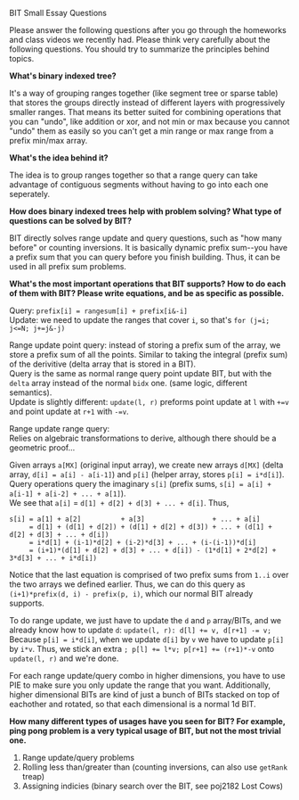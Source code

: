 BIT Small Essay Questions

Please answer the following questions after you go through the homeworks and class videos we recently had. Please think very carefully about the following questions. You should try to summarize the principles behind topics.

**What's binary indexed tree?**

It's a way of grouping ranges together (like segment tree or sparse table) that stores the groups directly instead of different layers with progressively smaller ranges. That means its better suited for combining operations that you can "undo", like addition or xor, and not min or max because you cannot "undo" them as easily so you can't get a min range or max range from a prefix min/max array.

**What's the idea behind it?**

The idea is to group ranges together so that a range query can take advantage of contiguous segments without having to go into each one seperately.

**How does binary indexed trees help with problem solving? What type of questions can be solved by BIT?**

BIT directly solves range update and query questions, such as "how many before" or counting inversions. It is basically dynamic prefix sum--you have a prefix sum that you can query before you finish building. Thus, it can be used in all prefix sum problems.

**What's the most important operations that BIT supports? How to do each of them with BIT? Please write equations, and be as specific as possible.**

Query: `prefix[i] = rangesum[i] + prefix[i&-i]`  
Update: we need to update the ranges that cover `i`, so that's `for (j=i; j<=N; j+=j&-j)`

Range update point query: instead of storing a prefix sum of the array, we store a prefix sum of all the points. Similar to taking the integral (prefix sum) of the derivitive (delta array that is stored in a BIT).  
Query is the same as normal range query point update BIT, but with the `delta` array instead of the normal `bidx` one. (same logic, different semantics).  
Update is slightly different: `update(l, r)` preforms point update at `l` with `+=v` and point update at `r+1` with `-=v`.

Range update range query:  
Relies on algebraic transformations to derive, although there should be a geometric proof...

Given arrays `a[MX]` (original input array), we create new arrays `d[MX]` (delta array, `d[i] = a[i] - a[i-1]`) and `p[i]` (helper array, stores `p[i] = i*d[i]`). Query operations query the imaginary `s[i]` (prefix sums, `s[i] = a[i] + a[i-1] + a[i-2] + ... + a[1]`).  
We see that `a[i]` = `d[1] + d[2] + d[3] + ... + d[i]`. Thus,  
```
s[i] = a[1] + a[2]          + a[3]                 + ... + a[i]
     = d[1] + (d[1] + d[2]) + (d[1] + d[2] + d[3]) + ... + (d[1] + d[2] + d[3] + ... + d[i])
	 = i*d[1] + (i-1)*d[2] + (i-2)*d[3] + ... + (i-(i-1))*d[i]
	 = (i+1)*(d[1] + d[2] + d[3] + ... + d[i]) - (1*d[1] + 2*d[2] + 3*d[3] + ... + i*d[i])
```  
Notice that the last equation is comprised of two prefix sums from `1..i` over the two arrays we defined earlier. Thus, we can do this query as `(i+1)*prefix(d, i) - prefix(p, i)`, which our normal BIT already supports.

To do range update, we just have to update the `d` and `p` array/BITs, and we already know how to update `d`:
`update(l, r): d[l] += v, d[r+1] -= v;`  
Because `p[i] = i*d[i]`, when we update `d[i]` by `v` we have to update `p[i]` by `i*v`. Thus, we stick an extra `; p[l] += l*v; p[r+1] += (r+1)*-v` onto `update(l, r)` and we're done.

For each range update/query combo in higher dimensions, you have to use PIE to make sure you only update the range that you want.
Additionally, higher dimensional BITs are kind of just a bunch of BITs stacked on top of eachother and rotated, so that each dimensional is a normal 1d BIT.

**How many different types of usages have you seen for BIT? For example, ping pong problem is a very typical usage of BIT, but not the most trivial one.**

1. Range update/query problems
1. Rolling less than/greater than (counting inversions, can also use `getRank` treap)
1. Assigning indicies (binary search over the BIT, see poj2182 Lost Cows)

